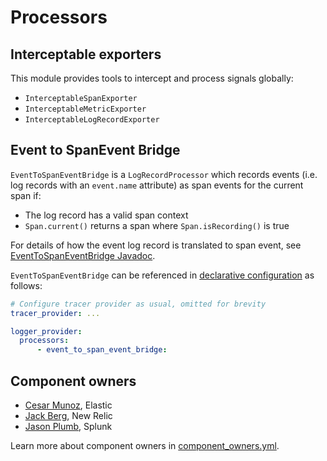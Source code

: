 # Processors

## Interceptable exporters

This module provides tools to intercept and process signals globally:

* `InterceptableSpanExporter`
* `InterceptableMetricExporter`
* `InterceptableLogRecordExporter`

## Event to SpanEvent Bridge

`EventToSpanEventBridge` is a `LogRecordProcessor` which records events (i.e. log records with an `event.name` attribute) as span events for the current span if:

* The log record has a valid span context
* `Span.current()` returns a span where `Span.isRecording()` is true

For details of how the event log record is translated to span event, see [EventToSpanEventBridge Javadoc](./src/main/java/io/opentelemetry/contrib/eventbridge/EventToSpanEventBridge.java).

`EventToSpanEventBridge` can be referenced in [declarative configuration](https://opentelemetry.io/docs/languages/java/configuration/#declarative-configuration) as follows:

```yaml
# Configure tracer provider as usual, omitted for brevity
tracer_provider: ...

logger_provider:
  processors:
      - event_to_span_event_bridge:
```

## Component owners

- [Cesar Munoz](https://github.com/LikeTheSalad), Elastic
- [Jack Berg](https://github.com/jack-berg), New Relic
- [Jason Plumb](https://github.com/breedx-splk), Splunk

Learn more about component owners in [component_owners.yml](../.github/component_owners.yml).
